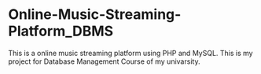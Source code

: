 # Online-Music-Streaming-Platform_DBMS

This is a online music streaming platform using PHP and MySQL. This is my project for Database Management Course of my univarsity.
